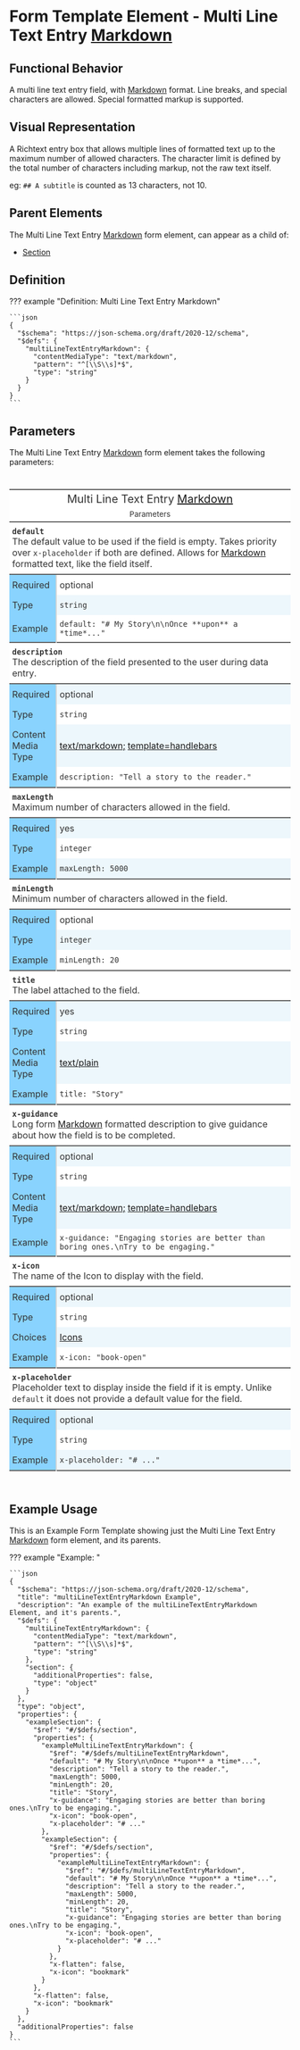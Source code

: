 # Form Template Element - Multi Line Text Entry [Markdown][CommonMark]

## Functional Behavior

A multi line text entry field, with [Markdown][CommonMark] format.
Line breaks, and special characters are allowed.
Special formatted markup is supported.

## Visual Representation

A Richtext entry box that allows multiple lines of
formatted text up to the maximum number of
allowed characters.
The character limit is defined by the total number of
characters including markup, not the raw text itself.

eg: `## A subtitle` is counted as 13 characters, not 10.

## Parent Elements

The Multi Line Text Entry [Markdown][CommonMark] form element, can appear as a child of:

* [Section](section.md)

## Definition

<!-- markdownlint-disable MD013 MD046 max-one-sentence-per-line -->
??? example "Definition: Multi Line Text Entry Markdown"

    ```json
    {
      "$schema": "https://json-schema.org/draft/2020-12/schema",
      "$defs": {
        "multiLineTextEntryMarkdown": {
          "contentMediaType": "text/markdown",
          "pattern": "^[\\S\\s]*$",
          "type": "string"
        }
      }
    }
    ```
<!-- markdownlint-enable MD013 MD046 max-one-sentence-per-line -->

## Parameters

The Multi Line Text Entry [Markdown][CommonMark] form element takes the following parameters:

<!---HTML START-->
<!-- markdownlint-disable -->
<div id="element_Multi_Line_Text_Entry_Markdown_parameters" style="padding-left:0px;padding-right:0px;padding-top:10px;padding-bottom:10px;overflow-x:auto;overflow-y:auto;width:100%;height:auto;">
<style>
#element_Multi_Line_Text_Entry_Markdown_parameters table {
          font-family: -apple-system, BlinkMacSystemFont, 'Segoe UI', Roboto, Oxygen, Ubuntu, Cantarell, 'Helvetica Neue', 'Fira Sans', 'Droid Sans', Arial, sans-serif;
          -webkit-font-smoothing: antialiased;
          -moz-osx-font-smoothing: grayscale;
        }

#element_Multi_Line_Text_Entry_Markdown_parameters thead, tbody, tfoot, tr, td, th { border-style: none; }
 tr { background-color: transparent; }
#element_Multi_Line_Text_Entry_Markdown_parameters p { margin: 0; padding: 0; }
 #element_Multi_Line_Text_Entry_Markdown_parameters .gt_table { display: table; border-collapse: collapse; line-height: normal; margin-left: auto; margin-right: auto; color: #333333; font-size: 16px; font-weight: normal; font-style: normal; background-color: #FFFFFF; width: 100%; border-top-style: solid; border-top-width: 2px; border-top-color: #5F5F5F; border-right-style: none; border-right-width: 2px; border-right-color: #D3D3D3; border-bottom-style: solid; border-bottom-width: 2px; border-bottom-color: #5F5F5F; border-left-style: none; border-left-width: 2px; border-left-color: #D3D3D3; }
 #element_Multi_Line_Text_Entry_Markdown_parameters .gt_caption { padding-top: 4px; padding-bottom: 4px; }
 #element_Multi_Line_Text_Entry_Markdown_parameters .gt_title { color: #333333; font-size: 125%; font-weight: initial; padding-top: 4px; padding-bottom: 4px; padding-left: 5px; padding-right: 5px; border-bottom-color: #FFFFFF; border-bottom-width: 0; }
 #element_Multi_Line_Text_Entry_Markdown_parameters .gt_subtitle { color: #333333; font-size: 85%; font-weight: initial; padding-top: 3px; padding-bottom: 5px; padding-left: 5px; padding-right: 5px; border-top-color: #FFFFFF; border-top-width: 0; }
 #element_Multi_Line_Text_Entry_Markdown_parameters .gt_heading { background-color: #FFFFFF; text-align: center; border-bottom-color: #FFFFFF; border-left-style: none; border-left-width: 1px; border-left-color: #D3D3D3; border-right-style: none; border-right-width: 1px; border-right-color: #D3D3D3; }
 #element_Multi_Line_Text_Entry_Markdown_parameters .gt_bottom_border { border-bottom-style: solid; border-bottom-width: 2px; border-bottom-color: #5F5F5F; }
 #element_Multi_Line_Text_Entry_Markdown_parameters .gt_col_headings { border-top-style: solid; border-top-width: 2px; border-top-color: #5F5F5F; border-bottom-style: solid; border-bottom-width: 2px; border-bottom-color: #5F5F5F; border-left-style: none; border-left-width: 1px; border-left-color: #D3D3D3; border-right-style: none; border-right-width: 1px; border-right-color: #D3D3D3; }
 #element_Multi_Line_Text_Entry_Markdown_parameters .gt_col_heading { color: #FFFFFF; background-color: #0076BA; font-size: 100%; font-weight: normal; text-transform: inherit; border-left-style: none; border-left-width: 1px; border-left-color: #D3D3D3; border-right-style: none; border-right-width: 1px; border-right-color: #D3D3D3; vertical-align: bottom; padding-top: 5px; padding-bottom: 5px; padding-left: 5px; padding-right: 5px; overflow-x: hidden; }
 #element_Multi_Line_Text_Entry_Markdown_parameters .gt_column_spanner_outer { color: #FFFFFF; background-color: #0076BA; font-size: 100%; font-weight: normal; text-transform: inherit; padding-top: 0; padding-bottom: 0; padding-left: 4px; padding-right: 4px; }
 #element_Multi_Line_Text_Entry_Markdown_parameters .gt_column_spanner_outer:first-child { padding-left: 0; }
 #element_Multi_Line_Text_Entry_Markdown_parameters .gt_column_spanner_outer:last-child { padding-right: 0; }
 #element_Multi_Line_Text_Entry_Markdown_parameters .gt_column_spanner { border-bottom-style: solid; border-bottom-width: 2px; border-bottom-color: #5F5F5F; vertical-align: bottom; padding-top: 5px; padding-bottom: 5px; overflow-x: hidden; display: inline-block; width: 100%; }
 #element_Multi_Line_Text_Entry_Markdown_parameters .gt_spanner_row { border-bottom-style: hidden; }
 #element_Multi_Line_Text_Entry_Markdown_parameters .gt_group_heading { padding-top: 8px; padding-bottom: 8px; padding-left: 5px; padding-right: 5px; color: #333333; background-color: #FFFFFF; font-size: 100%; font-weight: initial; text-transform: inherit; border-top-style: solid; border-top-width: 2px; border-top-color: #5F5F5F; border-bottom-style: solid; border-bottom-width: 2px; border-bottom-color: #5F5F5F; border-left-style: none; border-left-width: 1px; border-left-color: #D3D3D3; border-right-style: none; border-right-width: 1px; border-right-color: #D3D3D3; vertical-align: middle; text-align: left; }
 #element_Multi_Line_Text_Entry_Markdown_parameters .gt_empty_group_heading { padding: 0.5px; color: #333333; background-color: #FFFFFF; font-size: 100%; font-weight: initial; border-top-style: solid; border-top-width: 2px; border-top-color: #5F5F5F; border-bottom-style: solid; border-bottom-width: 2px; border-bottom-color: #5F5F5F; vertical-align: middle; }
 #element_Multi_Line_Text_Entry_Markdown_parameters .gt_from_md> :first-child { margin-top: 0; }
 #element_Multi_Line_Text_Entry_Markdown_parameters .gt_from_md> :last-child { margin-bottom: 0; }
 #element_Multi_Line_Text_Entry_Markdown_parameters .gt_row { padding-top: 8px; padding-bottom: 8px; padding-left: 5px; padding-right: 5px; margin: 10px; border-top-style: none; border-top-width: 1px; border-top-color: #D5D5D5; border-left-style: none; border-left-width: 1px; border-left-color: #D5D5D5; border-right-style: none; border-right-width: 1px; border-right-color: #D5D5D5; vertical-align: middle; overflow-x: hidden; }
 #element_Multi_Line_Text_Entry_Markdown_parameters .gt_stub { color: #333333; background-color: #89D3FE; font-size: 100%; font-weight: initial; text-transform: inherit; border-right-style: solid; border-right-width: 2px; border-right-color: #D5D5D5; padding-left: 5px; padding-right: 5px; }
 #element_Multi_Line_Text_Entry_Markdown_parameters .gt_stub_row_group { color: #333333; background-color: #FFFFFF; font-size: 100%; font-weight: initial; text-transform: inherit; border-right-style: solid; border-right-width: 2px; border-right-color: #D3D3D3; padding-left: 5px; padding-right: 5px; vertical-align: top; }
 #element_Multi_Line_Text_Entry_Markdown_parameters .gt_row_group_first td { border-top-width: 2px; }
 #element_Multi_Line_Text_Entry_Markdown_parameters .gt_row_group_first th { border-top-width: 2px; }
 #element_Multi_Line_Text_Entry_Markdown_parameters .gt_striped { background-color: #EDF7FC; }
 #element_Multi_Line_Text_Entry_Markdown_parameters .gt_table_body { border-top-style: solid; border-top-width: 2px; border-top-color: #5F5F5F; border-bottom-style: solid; border-bottom-width: 2px; border-bottom-color: #5F5F5F; }
 #element_Multi_Line_Text_Entry_Markdown_parameters .gt_sourcenotes { color: #333333; background-color: #FFFFFF; border-bottom-style: none; border-bottom-width: 2px; border-bottom-color: #D3D3D3; border-left-style: none; border-left-width: 2px; border-left-color: #D3D3D3; border-right-style: none; border-right-width: 2px; border-right-color: #D3D3D3; }
 #element_Multi_Line_Text_Entry_Markdown_parameters .gt_sourcenote { font-size: 90%; padding-top: 4px; padding-bottom: 4px; padding-left: 5px; padding-right: 5px; text-align: left; }
 #element_Multi_Line_Text_Entry_Markdown_parameters .gt_left { text-align: left; }
 #element_Multi_Line_Text_Entry_Markdown_parameters .gt_center { text-align: center; }
 #element_Multi_Line_Text_Entry_Markdown_parameters .gt_right { text-align: right; font-variant-numeric: tabular-nums; }
 #element_Multi_Line_Text_Entry_Markdown_parameters .gt_font_normal { font-weight: normal; }
 #element_Multi_Line_Text_Entry_Markdown_parameters .gt_font_bold { font-weight: bold; }
 #element_Multi_Line_Text_Entry_Markdown_parameters .gt_font_italic { font-style: italic; }
 #element_Multi_Line_Text_Entry_Markdown_parameters .gt_super { font-size: 65%; }
 #element_Multi_Line_Text_Entry_Markdown_parameters .gt_footnote_marks { font-size: 75%; vertical-align: 0.4em; position: initial; }
 #element_Multi_Line_Text_Entry_Markdown_parameters .gt_asterisk { font-size: 100%; vertical-align: 0; }

</style>
<table style="table-layout: fixed;; width: 100%" class="gt_table" data-quarto-disable-processing="false" data-quarto-bootstrap="false">
<colgroup>
  <col style="width:10%;"/>
  <col style="width:50%;"/>
</colgroup>

<thead>

  <tr class="gt_heading">
    <td colspan="2" class="gt_heading gt_title gt_font_normal">Multi Line Text Entry <a href="https://spec.commonmark.org/0.31.2/">Markdown</a></td>
  </tr>
  <tr class="gt_heading">
    <td colspan="2" class="gt_heading gt_subtitle gt_font_normal gt_bottom_border">

Parameters

</td>
  </tr>

</thead>
<tbody class="gt_table_body">
  <tr class="gt_group_heading_row">
    <th class="gt_group_heading" colspan="2"><strong><code>default</code></strong><br>The default value to be used if the field is empty.
Takes priority over <code>x-placeholder</code> if both are defined.
Allows for <a href="https://spec.commonmark.org/0.31.2/">Markdown</a> formatted text, like the field itself.</th>
  </tr>
  <tr>
    <th class="gt_row gt_left gt_stub">Required</th>
    <td class="gt_row gt_left">optional</td>
  </tr>
  <tr>
    <th class="gt_row gt_left gt_stub">Type</th>
    <td class="gt_row gt_left gt_striped"><code>string</code></td>
  </tr>
  <tr>
    <th class="gt_row gt_left gt_stub">Example</th>
    <td class="gt_row gt_left"><code>default: &quot;# My Story\n\nOnce **upon** a *time*...&quot;</code></td>
  </tr>
  <tr class="gt_group_heading_row">
    <th class="gt_group_heading" colspan="2"><strong><code>description</code></strong><br>The description of the field presented to the user during data entry.</th>
  </tr>
  <tr>
    <th class="gt_row gt_left gt_stub">Required</th>
    <td class="gt_row gt_left gt_striped">optional</td>
  </tr>
  <tr>
    <th class="gt_row gt_left gt_stub">Type</th>
    <td class="gt_row gt_left"><code>string</code></td>
  </tr>
  <tr>
    <th class="gt_row gt_left gt_stub">Content Media Type</th>
    <td class="gt_row gt_left gt_striped"><a href="https://spec.commonmark.org/0.31.2/">text/markdown;</a> <a href="https://handlebarsjs.com/">template=handlebars</a></td>
  </tr>
  <tr>
    <th class="gt_row gt_left gt_stub">Example</th>
    <td class="gt_row gt_left"><code>description: &quot;Tell a story to the reader.&quot;</code></td>
  </tr>
  <tr class="gt_group_heading_row">
    <th class="gt_group_heading" colspan="2"><strong><code>maxLength</code></strong><br>Maximum number of characters allowed in the field.</th>
  </tr>
  <tr>
    <th class="gt_row gt_left gt_stub">Required</th>
    <td class="gt_row gt_left gt_striped">yes</td>
  </tr>
  <tr>
    <th class="gt_row gt_left gt_stub">Type</th>
    <td class="gt_row gt_left"><code>integer</code></td>
  </tr>
  <tr>
    <th class="gt_row gt_left gt_stub">Example</th>
    <td class="gt_row gt_left gt_striped"><code>maxLength: 5000</code></td>
  </tr>
  <tr class="gt_group_heading_row">
    <th class="gt_group_heading" colspan="2"><strong><code>minLength</code></strong><br>Minimum number of characters allowed in the field.</th>
  </tr>
  <tr>
    <th class="gt_row gt_left gt_stub">Required</th>
    <td class="gt_row gt_left">optional</td>
  </tr>
  <tr>
    <th class="gt_row gt_left gt_stub">Type</th>
    <td class="gt_row gt_left gt_striped"><code>integer</code></td>
  </tr>
  <tr>
    <th class="gt_row gt_left gt_stub">Example</th>
    <td class="gt_row gt_left"><code>minLength: 20</code></td>
  </tr>
  <tr class="gt_group_heading_row">
    <th class="gt_group_heading" colspan="2"><strong><code>title</code></strong><br>The label attached to the field.</th>
  </tr>
  <tr>
    <th class="gt_row gt_left gt_stub">Required</th>
    <td class="gt_row gt_left gt_striped">yes</td>
  </tr>
  <tr>
    <th class="gt_row gt_left gt_stub">Type</th>
    <td class="gt_row gt_left"><code>string</code></td>
  </tr>
  <tr>
    <th class="gt_row gt_left gt_stub">Content Media Type</th>
    <td class="gt_row gt_left gt_striped"><a href="https://www.rfc-editor.org/rfc/rfc2046.html">text/plain</a></td>
  </tr>
  <tr>
    <th class="gt_row gt_left gt_stub">Example</th>
    <td class="gt_row gt_left"><code>title: &quot;Story&quot;</code></td>
  </tr>
  <tr class="gt_group_heading_row">
    <th class="gt_group_heading" colspan="2"><strong><code>x-guidance</code></strong><br>Long form <a href="https://spec.commonmark.org/0.31.2/">Markdown</a> formatted description to give guidance about how the field is to be completed.</th>
  </tr>
  <tr>
    <th class="gt_row gt_left gt_stub">Required</th>
    <td class="gt_row gt_left gt_striped">optional</td>
  </tr>
  <tr>
    <th class="gt_row gt_left gt_stub">Type</th>
    <td class="gt_row gt_left"><code>string</code></td>
  </tr>
  <tr>
    <th class="gt_row gt_left gt_stub">Content Media Type</th>
    <td class="gt_row gt_left gt_striped"><a href="https://spec.commonmark.org/0.31.2/">text/markdown;</a> <a href="https://handlebarsjs.com/">template=handlebars</a></td>
  </tr>
  <tr>
    <th class="gt_row gt_left gt_stub">Example</th>
    <td class="gt_row gt_left"><code>x-guidance: &quot;Engaging stories are better than boring ones.\nTry to be engaging.&quot;</code></td>
  </tr>
  <tr class="gt_group_heading_row">
    <th class="gt_group_heading" colspan="2"><strong><code>x-icon</code></strong><br>The name of the Icon to display with the field.</th>
  </tr>
  <tr>
    <th class="gt_row gt_left gt_stub">Required</th>
    <td class="gt_row gt_left gt_striped">optional</td>
  </tr>
  <tr>
    <th class="gt_row gt_left gt_stub">Type</th>
    <td class="gt_row gt_left"><code>string</code></td>
  </tr>
  <tr>
    <th class="gt_row gt_left gt_stub">Choices</th>
    <td class="gt_row gt_left gt_striped"><a href="../../form_templates/#icons">Icons</a></td>
  </tr>
  <tr>
    <th class="gt_row gt_left gt_stub">Example</th>
    <td class="gt_row gt_left"><code>x-icon: &quot;book-open&quot;</code></td>
  </tr>
  <tr class="gt_group_heading_row">
    <th class="gt_group_heading" colspan="2"><strong><code>x-placeholder</code></strong><br>Placeholder text to display inside the field if it is empty.
Unlike <code>default</code> it does not provide a default value for the field.</th>
  </tr>
  <tr>
    <th class="gt_row gt_left gt_stub">Required</th>
    <td class="gt_row gt_left gt_striped">optional</td>
  </tr>
  <tr>
    <th class="gt_row gt_left gt_stub">Type</th>
    <td class="gt_row gt_left"><code>string</code></td>
  </tr>
  <tr>
    <th class="gt_row gt_left gt_stub">Example</th>
    <td class="gt_row gt_left gt_striped"><code>x-placeholder: &quot;# ...&quot;</code></td>
  </tr>
</tbody>


</table>

</div>


<!-- markdownlint-enable -->
<!---HTML END-->

## Example Usage

This is an Example Form Template showing just the Multi Line Text Entry [Markdown][CommonMark] form element, and its parents.

<!-- markdownlint-disable MD013 MD046 max-one-sentence-per-line -->
??? example "Example: "

    ```json
    {
      "$schema": "https://json-schema.org/draft/2020-12/schema",
      "title": "multiLineTextEntryMarkdown Example",
      "description": "An example of the multiLineTextEntryMarkdown Element, and it's parents.",
      "$defs": {
        "multiLineTextEntryMarkdown": {
          "contentMediaType": "text/markdown",
          "pattern": "^[\\S\\s]*$",
          "type": "string"
        },
        "section": {
          "additionalProperties": false,
          "type": "object"
        }
      },
      "type": "object",
      "properties": {
        "exampleSection": {
          "$ref": "#/$defs/section",
          "properties": {
            "exampleMultiLineTextEntryMarkdown": {
              "$ref": "#/$defs/multiLineTextEntryMarkdown",
              "default": "# My Story\n\nOnce **upon** a *time*...",
              "description": "Tell a story to the reader.",
              "maxLength": 5000,
              "minLength": 20,
              "title": "Story",
              "x-guidance": "Engaging stories are better than boring ones.\nTry to be engaging.",
              "x-icon": "book-open",
              "x-placeholder": "# ..."
            },
            "exampleSection": {
              "$ref": "#/$defs/section",
              "properties": {
                "exampleMultiLineTextEntryMarkdown": {
                  "$ref": "#/$defs/multiLineTextEntryMarkdown",
                  "default": "# My Story\n\nOnce **upon** a *time*...",
                  "description": "Tell a story to the reader.",
                  "maxLength": 5000,
                  "minLength": 20,
                  "title": "Story",
                  "x-guidance": "Engaging stories are better than boring ones.\nTry to be engaging.",
                  "x-icon": "book-open",
                  "x-placeholder": "# ..."
                }
              },
              "x-flatten": false,
              "x-icon": "bookmark"
            }
          },
          "x-flatten": false,
          "x-icon": "bookmark"
        }
      },
      "additionalProperties": false
    }
    ```
<!-- markdownlint-enable MD013 MD046 max-one-sentence-per-line -->

[CommonMark]: https://spec.commonmark.org/0.31.2/
